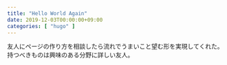 ```yaml
---
title: "Hello World Again"
date: 2019-12-03T00:00:00+09:00
categories: [ "hugo" ]
---
```


友人にページの作り方を相談したら流れでうまいこと望む形を実現してくれた。持つべきものは興味のある分野に詳しい友人。
